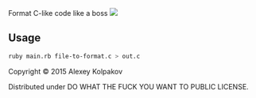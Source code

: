 Format C-like code like a boss
![](https://pp.vk.me/c625322/v625322264/1f57b/SIEzvMWOLRk.jpg)

Usage
-------

```bash
ruby main.rb file-to-format.c > out.c
```
Copyright © 2015 Alexey Kolpakov

Distributed under DO WHAT THE FUCK YOU WANT TO PUBLIC LICENSE.
